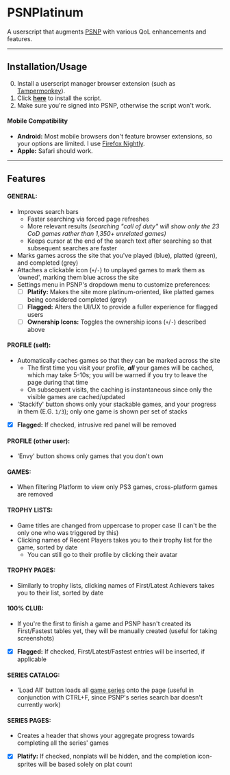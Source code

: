 # PSNPlatinum
A userscript that augments [PSNP](https://psnprofiles.com/) with various QoL enhancements and features.
___
## Installation/Usage
0. Install a userscript manager browser extension (such as [Tampermonkey](https://www.tampermonkey.net/)).
1. Click [**here**](https://github.com/T-h0re/PSNPlatinum/raw/main/PSNPlatinum.user.js) to install the script.
2. Make sure you're signed into PSNP, otherwise the script won't work.

#### Mobile Compatibility
- **Android:** Most mobile browsers don't feature browser extensions, so your options are limited. I use [Firefox Nightly](https://blog.mozilla.org/addons/2020/09/29/expanded-extension-support-in-firefox-for-android-nightly/).
- **Apple:** Safari should work.
___
## Features
#### GENERAL:
- Improves search bars
  - Faster searching via forced page refreshes
  - More relevant results *(searching "call of duty" will show only the 23 CoD games rather than 1,350+ unrelated games)*
  - Keeps cursor at the end of the search text after searching so that subsequent searches are faster
- Marks games across the site that you've played (blue), platted (green), and completed (grey)
- Attaches a clickable icon (`+`/`-`) to unplayed games to mark them as 'owned', marking them blue across the site
- Settings menu in PSNP's dropdown menu to customize preferences:
  - [ ] **Platify:** Makes the site more platinum-oriented, like platted games being considered completed (grey)
  - [ ] **Flagged:** Alters the UI/UX to provide a fuller experience for flagged users
  - [ ] **Ownership Icons:** Toggles the ownership icons (`+`/`-`) described above
#### PROFILE (self):
- Automatically caches games so that they can be marked across the site
  - The first time you visit your profile, ***all*** your games will be cached, which may take 5-10s; you will be warned if you try to leave the page during that time
  - On subsequent visits, the caching is instantaneous since only the visible games are cached/updated
- 'Stackify' button shows only your stackable games, and your progress in them (E.G. `1/3`); only one game is shown per set of stacks
- [X] **Flagged:** If checked, intrusive red panel will be removed
#### PROFILE (other user):
- 'Envy' button shows only games that you don't own
#### GAMES:
- When filtering Platform to view only PS3 games, cross-platform games are removed
#### TROPHY LISTS:
- Game titles are changed from uppercase to proper case (I can't be the only one who was triggered by this)
- Clicking names of Recent Players takes you to their trophy list for the game, sorted by date
  - You can still go to their profile by clicking their avatar
#### TROPHY PAGES:
- Similarly to trophy lists, clicking names of First/Latest Achievers takes you to their list, sorted by date
#### 100% CLUB:
- If you're the first to finish a game and PSNP hasn't created its First/Fastest tables yet, they will be manually created (useful for taking screenshots)
- [X] **Flagged:** If checked, First/Latest/Fastest entries will be inserted, if applicable
#### SERIES CATALOG:
- 'Load All' button loads all [game series](https://psnprofiles.com/series) onto the page (useful in conjunction with CTRL+F, since PSNP's series search bar doesn't currently work)
#### SERIES PAGES:
- Creates a header that shows your aggregate progress towards completing all the series' games
- [X] **Platify:** If checked, nonplats will be hidden, and the completion icon-sprites will be based solely on plat count